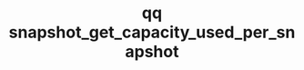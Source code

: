 ---
category: snapshot
command: snapshot_get_capacity_used_per_snapshot
optional_options:
- alternate:
  - --id
  help: If set, will return capacity usage of the snapshot with the specified id.
    If omitted, will return capacity usage of all snapshots.
  name: -i
  required: false
permalink: /qq-cli-command-guide/snapshot/snapshot_get_capacity_used_per_snapshot.html
positional_options: []
sidebar: qq_cli_command_reference_sidebar
summary: This section explains how to use the <code>qq snapshot_get_capacity_used_per_snapshot</code>
  command.
synopsis: Get the approximate amount of space for each snapshot that would be reclaimed
  if that snapshot were deleted.
title: qq snapshot_get_capacity_used_per_snapshot
usage: qq snapshot_get_capacity_used_per_snapshot [-h] [-i ID]
zendesk_source: qq CLI Command Guide

---